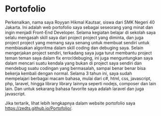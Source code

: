 # Portofolio
Perkenalkan, nama saya Royyan Hikmal Kautsar, siswa dari SMK Negeri 40 Jakarta. Ini adalah web portofolio saya sebagai seseorang yang minat dan ingin menjadi Front-End Developer. Selama kegiatan belajar di sekolah saya selalu mengasah skill saya dari project project yang diminta, dan juga project project yang memang saya senang untuk membuat sendiri untuk membiasakan algoritma dalam skill coding dan debuging saya. Selain mengerjakan project sendiri, terkadang saya juga turut membantu project teman teman saya dalam fix error/debuging, ini juga menguntungkan saya dalam mencari suatu kendala yang bukan di project saya sendiri dan mendebug suatu codingan yang bermasalah, sampai benar benar bisa bekerja kembali dengan normal. Selama 3 tahun ini, saya sudah mempelajari berbagai macam bahasa, mulai dari c#, html, css, javascript, php, laravel, hingga library library lainnya seperti nodejs, composer dan lain lain. Dan untuk sekarang bahasa favorite saya adalah laravel dan juga javascript.

Jika tertarik, lihat lebih lengkapnya dalam website portofolio saya https://zedts.github.io/Portofolio/.
